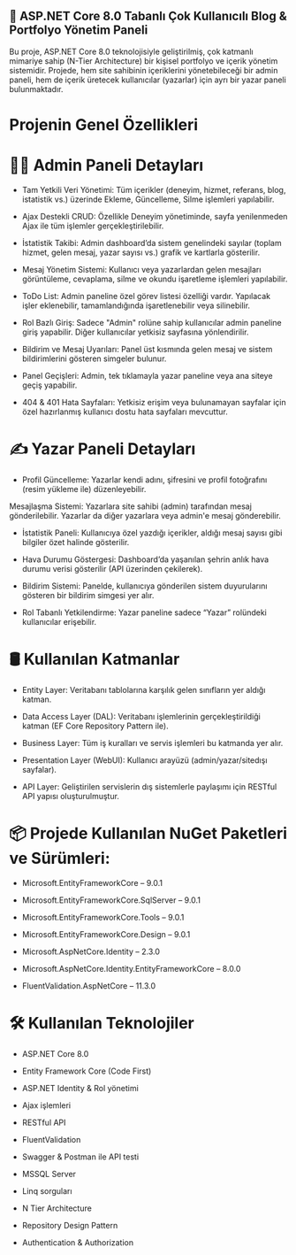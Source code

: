 ## 🚀 ASP.NET Core 8.0 Tabanlı Çok Kullanıcılı Blog & Portfolyo Yönetim Paneli

Bu proje, ASP.NET Core 8.0 teknolojisiyle geliştirilmiş, çok katmanlı mimariye sahip (N-Tier Architecture) bir kişisel portfolyo ve içerik yönetim sistemidir. Projede, hem site sahibinin içeriklerini yönetebileceği bir admin paneli, hem de içerik üretecek kullanıcılar (yazarlar) için ayrı bir yazar paneli bulunmaktadır.

#  Projenin Genel Özellikleri
# 👨‍💼 Admin Paneli Detayları
- Tam Yetkili Veri Yönetimi: Tüm içerikler (deneyim, hizmet, referans, blog, istatistik vs.) üzerinde Ekleme, Güncelleme, Silme işlemleri yapılabilir.

- Ajax Destekli CRUD: Özellikle Deneyim yönetiminde, sayfa yenilenmeden Ajax ile tüm işlemler gerçekleştirilebilir.

- İstatistik Takibi: Admin dashboard’da sistem genelindeki sayılar (toplam hizmet, gelen mesaj, yazar sayısı vs.) grafik ve kartlarla gösterilir.

- Mesaj Yönetim Sistemi: Kullanıcı veya yazarlardan gelen mesajları görüntüleme, cevaplama, silme ve okundu işaretleme işlemleri yapılabilir.

- ToDo List: Admin paneline özel görev listesi özelliği vardır. Yapılacak işler eklenebilir, tamamlandığında işaretlenebilir veya silinebilir.

- Rol Bazlı Giriş: Sadece "Admin" rolüne sahip kullanıcılar admin paneline giriş yapabilir. Diğer kullanıcılar yetkisiz sayfasına yönlendirilir.

- Bildirim ve Mesaj Uyarıları: Panel üst kısmında gelen mesaj ve sistem bildirimlerini gösteren simgeler bulunur.

- Panel Geçişleri: Admin, tek tıklamayla yazar paneline veya ana siteye geçiş yapabilir.

- 404 & 401 Hata Sayfaları: Yetkisiz erişim veya bulunamayan sayfalar için özel hazırlanmış kullanıcı dostu hata sayfaları mevcuttur.

# ✍️ Yazar Paneli Detayları
- Profil Güncelleme: Yazarlar kendi adını, şifresini ve profil fotoğrafını (resim yükleme ile) düzenleyebilir.

 Mesajlaşma Sistemi: Yazarlara site sahibi (admin) tarafından mesaj gönderilebilir. Yazarlar da diğer yazarlara veya admin'e mesaj gönderebilir.

- İstatistik Paneli: Kullanıcıya özel yazdığı içerikler, aldığı mesaj sayısı gibi bilgiler özet halinde gösterilir.

- Hava Durumu Göstergesi: Dashboard’da yaşanılan şehrin anlık hava durumu verisi gösterilir (API üzerinden çekilerek).

- Bildirim Sistemi: Panelde, kullanıcıya gönderilen sistem duyurularını gösteren bir bildirim simgesi yer alır.

- Rol Tabanlı Yetkilendirme: Yazar paneline sadece “Yazar” rolündeki kullanıcılar erişebilir.

# 🛢️ Kullanılan Katmanlar
- Entity Layer: Veritabanı tablolarına karşılık gelen sınıfların yer aldığı katman.

- Data Access Layer (DAL): Veritabanı işlemlerinin gerçekleştirildiği katman (EF Core Repository Pattern ile).

- Business Layer: Tüm iş kuralları ve servis işlemleri bu katmanda yer alır.

- Presentation Layer (WebUI): Kullanıcı arayüzü (admin/yazar/sitedışı sayfalar).

- API Layer: Geliştirilen servislerin dış sistemlerle paylaşımı için RESTful API yapısı oluşturulmuştur.

 # 📦 Projede Kullanılan NuGet Paketleri ve Sürümleri:
 
- Microsoft.EntityFrameworkCore – 9.0.1

- Microsoft.EntityFrameworkCore.SqlServer – 9.0.1

- Microsoft.EntityFrameworkCore.Tools – 9.0.1

- Microsoft.EntityFrameworkCore.Design – 9.0.1

- Microsoft.AspNetCore.Identity – 2.3.0

- Microsoft.AspNetCore.Identity.EntityFrameworkCore – 8.0.0

- FluentValidation.AspNetCore – 11.3.0

# 🛠️ Kullanılan Teknolojiler

- ASP.NET Core 8.0

- Entity Framework Core (Code First)

- ASP.NET Identity & Rol yönetimi

- Ajax işlemleri
- RESTful API

- FluentValidation

- Swagger & Postman ile API testi

- MSSQL Server

- Linq sorguları
 
- N Tier Architecture

- Repository Design Pattern

- Authentication & Authorization



